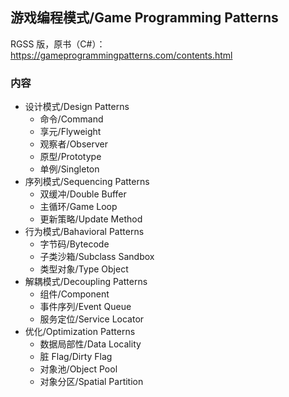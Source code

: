 ## 游戏编程模式/Game Programming Patterns

RGSS 版，原书（C#）：https://gameprogrammingpatterns.com/contents.html

### 内容

- 设计模式/Design Patterns
  - 命令/Command
  - 享元/Flyweight
  - 观察者/Observer
  - 原型/Prototype
  - 单例/Singleton
- 序列模式/Sequencing Patterns
  - 双缓冲/Double Buffer
  - 主循环/Game Loop
  - 更新策略/Update Method
- 行为模式/Bahavioral Patterns
  - 字节码/Bytecode
  - 子类沙箱/Subclass Sandbox
  - 类型对象/Type Object
- 解耦模式/Decoupling Patterns
  - 组件/Component
  - 事件序列/Event Queue
  - 服务定位/Service Locator
- 优化/Optimization Patterns
  - 数据局部性/Data Locality
  - 脏 Flag/Dirty Flag
  - 对象池/Object Pool
  - 对象分区/Spatial Partition
